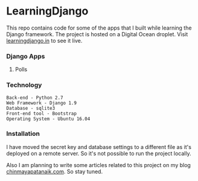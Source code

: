 # LearningDjango
This repo contains code for some of the apps that I built while learning the Django framework. The project is hosted on a Digital Ocean droplet. Visit [learningdjango.in](learningdjango.in) to see it live.


### Django Apps
1. Polls

### Technology
```
Back-end - Python 2.7  
Web Framework - Django 1.9  
Database - sqlite3  
Front-end tool - Bootstrap  
Operating System - Ubuntu 16.04  
```

### Installation
I have moved the secret key and database settings to a different file as it's deployed on a remote server. So it's not possible to run the project locally. 

Also I am planning to write some articles related to this project on my blog [chinmayapatanaik.com](chinmayapatanaik.com). So stay tuned.  
